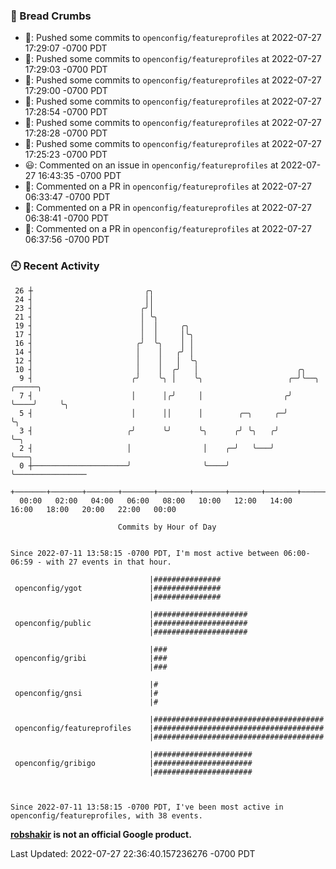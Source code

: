 ### 🍞 Bread Crumbs

 * 🚢: Pushed some commits to `openconfig/featureprofiles` at 2022-07-27 17:29:07 -0700 PDT
 * 🚢: Pushed some commits to `openconfig/featureprofiles` at 2022-07-27 17:29:03 -0700 PDT
 * 🚢: Pushed some commits to `openconfig/featureprofiles` at 2022-07-27 17:29:00 -0700 PDT
 * 🚢: Pushed some commits to `openconfig/featureprofiles` at 2022-07-27 17:28:54 -0700 PDT
 * 🚢: Pushed some commits to `openconfig/featureprofiles` at 2022-07-27 17:28:28 -0700 PDT
 * 🚢: Pushed some commits to `openconfig/featureprofiles` at 2022-07-27 17:25:23 -0700 PDT
 * 😃: Commented on an issue in `openconfig/featureprofiles` at 2022-07-27 16:43:35 -0700 PDT
 * 💬: Commented on a PR in  `openconfig/featureprofiles` at 2022-07-27 06:33:47 -0700 PDT
 * 💬: Commented on a PR in  `openconfig/featureprofiles` at 2022-07-27 06:38:41 -0700 PDT
 * 💬: Commented on a PR in  `openconfig/featureprofiles` at 2022-07-27 06:37:56 -0700 PDT

### 🕘 Recent Activity
```
 26 ┼                         ╭╮
 24 ┤                         ││
 23 ┤                        ╭╯│
 21 ┤                        │ ╰╮
 19 ┤                        │  │     ╭╮
 17 ┤                        │  │     │╰╮
 16 ┤                       ╭╯  ╰╮    │ │
 14 ┤                       │    │   ╭╯ │
 12 ┤                       │    │   │  ╰╮
 10 ┤                       │    │  ╭╯   │                      ╭╮
  9 ┤                      ╭╯    ╰╮ │    ╰╮                   ╭─╯╰──╮    ╭─────╮
  7 ┤                      │      │╭╯     │                  ╭╯     ╰────╯     ╰╮
  5 ┤                      │      ││      │        ╭─╮     ╭─╯                  ╰╮
  3 ┤                     ╭╯      ╰╯      ╰╮      ╭╯ ╰╮   ╭╯                     ╰─╮
  2 ┤                     │                │    ╭─╯   ╰───╯                        ╰───╮
  0 ┼─────────────────────╯                ╰────╯                                      ╰────────────────
    +───────+───────+───────+───────+───────+───────+───────+───────+───────+───────+───────+───────+────
  00:00   02:00   04:00   06:00   08:00   10:00   12:00   14:00   16:00   18:00   20:00   22:00   00:00   

						Commits by Hour of Day


Since 2022-07-11 13:58:15 -0700 PDT, I'm most active between 06:00-06:59 - with 27 events in that hour.

```



```
                               |###############
 openconfig/ygot               |###############
                               |###############

                               |#####################
 openconfig/public             |#####################
                               |#####################

                               |###
 openconfig/gribi              |###
                               |###

                               |#
 openconfig/gnsi               |#
                               |#

                               |######################################
 openconfig/featureprofiles    |######################################
                               |######################################

                               |######################
 openconfig/gribigo            |######################
                               |######################



Since 2022-07-11 13:58:15 -0700 PDT, I've been most active in openconfig/featureprofiles, with 38 events.

```
**[robshakir](mailto:robjs@google.com) is not an official Google product.**  


Last Updated: 2022-07-27 22:36:40.157236276 -0700 PDT
